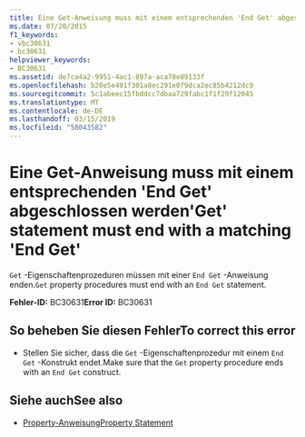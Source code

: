 ```yaml
---
title: Eine Get-Anweisung muss mit einem entsprechenden 'End Get' abgeschlossen werden
ms.date: 07/20/2015
f1_keywords:
- vbc30631
- bc30631
helpviewer_keywords:
- BC30631
ms.assetid: de7ca4a2-9951-4ac1-897a-aca78e89133f
ms.openlocfilehash: b20e5e491f301a8ec291e0f9dca2ec85b4212dc9
ms.sourcegitcommit: 5c1abeec15fbddcc7dbaa729fabc1f1f29f12045
ms.translationtype: MT
ms.contentlocale: de-DE
ms.lasthandoff: 03/15/2019
ms.locfileid: "58043582"
---
```

# <a name="get-statement-must-end-with-a-matching-end-get"></a><span data-ttu-id="ae6cb-102">Eine Get-Anweisung muss mit einem entsprechenden 'End Get' abgeschlossen werden</span><span class="sxs-lookup"><span data-stu-id="ae6cb-102">'Get' statement must end with a matching 'End Get'</span></span>
<span data-ttu-id="ae6cb-103">`Get` -Eigenschaftenprozeduren müssen mit einer `End Get` -Anweisung enden.</span><span class="sxs-lookup"><span data-stu-id="ae6cb-103">`Get` property procedures must end with an `End Get` statement.</span></span>  
  
 <span data-ttu-id="ae6cb-104">**Fehler-ID:** BC30631</span><span class="sxs-lookup"><span data-stu-id="ae6cb-104">**Error ID:** BC30631</span></span>  
  
## <a name="to-correct-this-error"></a><span data-ttu-id="ae6cb-105">So beheben Sie diesen Fehler</span><span class="sxs-lookup"><span data-stu-id="ae6cb-105">To correct this error</span></span>  
  
-   <span data-ttu-id="ae6cb-106">Stellen Sie sicher, dass die `Get` -Eigenschaftenprozedur mit einem `End Get` -Konstrukt endet.</span><span class="sxs-lookup"><span data-stu-id="ae6cb-106">Make sure that the `Get` property procedure ends with an `End Get` construct.</span></span>  
  
## <a name="see-also"></a><span data-ttu-id="ae6cb-107">Siehe auch</span><span class="sxs-lookup"><span data-stu-id="ae6cb-107">See also</span></span>

- [<span data-ttu-id="ae6cb-108">Property-Anweisung</span><span class="sxs-lookup"><span data-stu-id="ae6cb-108">Property Statement</span></span>](../../visual-basic/language-reference/statements/property-statement.md)
